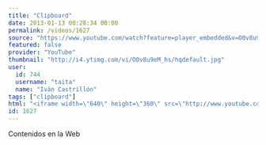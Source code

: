 ```yaml
---
title: "Clipboard"
date: 2013-01-13 00:28:34 00:00
permalink: /videos/1627
source: "https://www.youtube.com/watch?feature=player_embedded&v=O0v8u9eM_hs"
featured: false
provider: "YouTube"
thumbnail: "http://i4.ytimg.com/vi/O0v8u9eM_hs/hqdefault.jpg"
user:
  id: 744
  username: "taita"
  name: "Iván Castrillón"
tags: ["clipboard"]
html: "<iframe width=\"640\" height=\"360\" src=\"http://www.youtube.com/embed/O0v8u9eM_hs?wmode=transparent&feature=oembed\" frameborder=\"0\" allowfullscreen></iframe>"
id: 1627
---
```


Contenidos en la Web